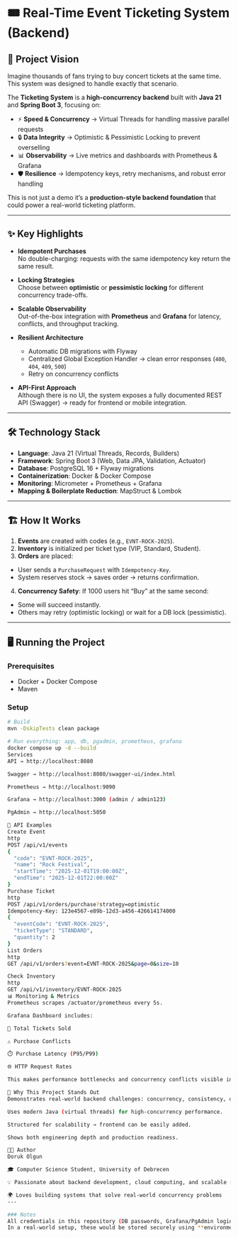 # 🎟️ Real-Time Event Ticketing System (Backend)

## 🚀 Project Vision
Imagine thousands of fans trying to buy concert tickets at the same time.  
This system was designed to handle exactly that scenario.

The **Ticketing System** is a **high-concurrency backend** built with **Java 21** and **Spring Boot 3**, focusing on:
- ⚡ **Speed & Concurrency** → Virtual Threads for handling massive parallel requests
- 🔒 **Data Integrity** → Optimistic & Pessimistic Locking to prevent overselling
- 📊 **Observability** → Live metrics and dashboards with Prometheus & Grafana
- 🛡️ **Resilience** → Idempotency keys, retry mechanisms, and robust error handling

This is not just a demo it’s a **production-style backend foundation** that could power a real-world ticketing platform.

---

## ✨ Key Highlights
- **Idempotent Purchases**  
  No double-charging: requests with the same idempotency key return the same result.

- **Locking Strategies**  
  Choose between **optimistic** or **pessimistic locking** for different concurrency trade-offs.

- **Scalable Observability**  
  Out-of-the-box integration with **Prometheus** and **Grafana** for latency, conflicts, and throughput tracking.

- **Resilient Architecture**
  - Automatic DB migrations with Flyway
  - Centralized Global Exception Handler → clean error responses (`400`, `404`, `409`, `500`)
  - Retry on concurrency conflicts

- **API-First Approach**  
  Although there is no UI, the system exposes a fully documented REST API (Swagger) → ready for frontend or mobile integration.

---

## 🛠️ Technology Stack
- **Language**: Java 21 (Virtual Threads, Records, Builders)
- **Framework**: Spring Boot 3 (Web, Data JPA, Validation, Actuator)
- **Database**: PostgreSQL 16 + Flyway migrations
- **Containerization**: Docker & Docker Compose
- **Monitoring**: Micrometer + Prometheus + Grafana
- **Mapping & Boilerplate Reduction**: MapStruct & Lombok

---

## 🏗️ How It Works
1. **Events** are created with codes (e.g., `EVNT-ROCK-2025`).
2. **Inventory** is initialized per ticket type (VIP, Standard, Student).
3. **Orders** are placed:
  - User sends a `PurchaseRequest` with `Idempotency-Key`.
  - System reserves stock → saves order → returns confirmation.
4. **Concurrency Safety**: If 1000 users hit “Buy” at the same second:
  - Some will succeed instantly.
  - Others may retry (optimistic locking) or wait for a DB lock (pessimistic).

---

## 🖥️ Running the Project

### Prerequisites
- Docker + Docker Compose
- Maven

### Setup
```bash
# Build
mvn -DskipTests clean package

# Run everything: app, db, pgadmin, prometheus, grafana
docker compose up -d --build
Services
API → http://localhost:8080

Swagger → http://localhost:8080/swagger-ui/index.html

Prometheus → http://localhost:9090

Grafana → http://localhost:3000 (admin / admin123)

PgAdmin → http://localhost:5050

📡 API Examples
Create Event
http
POST /api/v1/events
{
  "code": "EVNT-ROCK-2025",
  "name": "Rock Festival",
  "startTime": "2025-12-01T19:00:00Z",
  "endTime": "2025-12-01T22:00:00Z"
}
Purchase Ticket
http
POST /api/v1/orders/purchase?strategy=optimistic
Idempotency-Key: 123e4567-e89b-12d3-a456-426614174000
{
  "eventCode": "EVNT-ROCK-2025",
  "ticketType": "STANDARD",
  "quantity": 2
}
List Orders
http
GET /api/v1/orders?event=EVNT-ROCK-2025&page=0&size=10

Check Inventory
http
GET /api/v1/inventory/EVNT-ROCK-2025
📊 Monitoring & Metrics
Prometheus scrapes /actuator/prometheus every 5s.

Grafana Dashboard includes:

🎫 Total Tickets Sold

⚠️ Purchase Conflicts

⏱️ Purchase Latency (P95/P99)

🌐 HTTP Request Rates

This makes performance bottlenecks and concurrency conflicts visible in real-time.

🎯 Why This Project Stands Out
Demonstrates real-world backend challenges: concurrency, consistency, observability.

Uses modern Java (virtual threads) for high-concurrency performance.

Structured for scalability → frontend can be easily added.

Shows both engineering depth and production readiness.

👨‍💻 Author
Doruk Olgun

🎓 Computer Science Student, University of Debrecen

💡 Passionate about backend development, cloud computing, and scalable systems

🌍 Loves building systems that solve real-world concurrency problems
---

### Notes
All credentials in this repository (DB passwords, Grafana/PgAdmin logins) are **demo values only**.  
In a real-world setup, these would be stored securely using **environment variables (.env files)** or a **secrets manager**.
